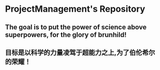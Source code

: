 # ProjectManagement's Repository

## The goal is to put the power of science above superpowers, for the glory of brunhild!
## 目标是以科学的力量凌驾于超能力之上,为了伯伦希尔的荣耀！
